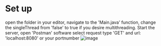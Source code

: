 # Set up
open the folder in your editor, navigate to the 'Main.java' function, change the singleThread from 'false' to true if you desire multithreading. Start the server, open 'Postman' software select request type 'GET' and url: 'localhost:8080' or your portnumber
![image](https://user-images.githubusercontent.com/43517080/218348290-919cafec-db92-4072-8607-3a640a0abbf1.png)
